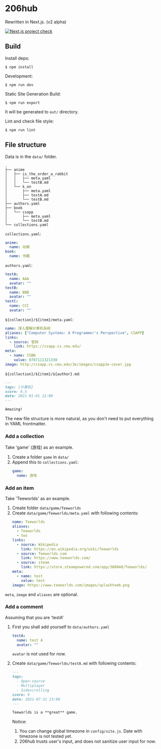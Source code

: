 # 206hub

Rewritten in Next.js. (v2 alpha)

[![Next.js project check](https://github.com/ustclug-dev/206hub/actions/workflows/check.yml/badge.svg?branch=nextjs-ng)](https://github.com/ustclug-dev/206hub/actions/workflows/check.yml)

## Build

Install deps:

```
$ npm install
```

Development:

```
$ npm run dev
```

Static Site Generation Build:

```
$ npm run export
```

It will be generated to `out/` directory.

Lint and check file style:

```
$ npm run lint
```

## File structure

Data is in the `data/` folder.

```
.
├── anime
│   ├── is_the_order_a_rabbit
│   │   ├── meta.yaml
│   │   └── testB.md
│   └── k_on
│       ├── meta.yaml
│       ├── testA.md
│       └── testB.md
├── authors.yaml
├── book
│   └── csapp
│       ├── meta.yaml
│       └── testB.md
└── collections.yaml
```

`collections.yaml`:

```yaml
anime:
  name: 动画
book:
  name: 书籍
```

`authors.yaml`:

```yaml
testA:
  name: AAA
  avatar: ""
testB:
  name: BBB
  avatar: ""
testC:
  name: CCC
  avatar: ""
```

`${collection}/${item}/meta.yaml`:

```yaml
name: 深入理解计算机系统
aliases: ["Computer Systems: A Programmer's Perspective", CSAPP]
links:
  - source: 官网
    link: https://csapp.cs.cmu.edu/
meta:
  - name: ISBN
    value: 9787111321330
image: http://csapp.cs.cmu.edu/3e/images/csapp3e-cover.jpg
```

`${collection}/${item}/${author}.md`:

```markdown
---
tags: [计算机]
score: 9.5
date: 2021-01-01 12:00
---

Amazing!
```

The new file structure is more natural, as you don't need to put everything in YAML frontmatter.

### Add a collection

Take 'game' (游戏) as an example.

1. Create a folder `game` in `data/`
2. Append this to `collections.yaml`:
   ```yaml
   game:
     name: 游戏
   ```

### Add an item

Take 'Teeworlds' as an example.

1. Create folder `data/game/Teeworlds`
2. Create `data/game/Teeworlds/meta.yaml` with following contents:
   ```yaml
   name: Teeworlds
   aliases:
     - Teeworlds
     - tws
   links:
     - source: Wikipedia
       link: https://en.wikipedia.org/wiki/Teeworlds
     - source: Teeworlds.com
       link: https://www.teeworlds.com/
     - source: steam
       link: https://store.steampowered.com/app/380840/Teeworlds/
   meta:
     - name: test
       value: test
   image: https://www.teeworlds.com/images/splashtee6.png
   ```

`meta`, `image` and `aliases` are optional.

### Add a comment

Assuming that you are 'testA'

1. First you shall add yourself to `data/authors.yaml`

   ```yaml
   testA:
     name: test A
     avatar: ""
   ```

   `avatar` is not used for now.

2. Create `data/game/Teeworlds/testA.md` with following contents:

   ```markdown
   ---
   tags:
     - Open-source
     - Multiplayer
     - Sidescrolling
   score: 9
   date: 2021-07-31 13:00
   ---

   Teeworlds is a **great** game.
   ```

   Notice: 
   
   1. You can change global timezone in `config/site.js`. Date with timezone is not tested yet.
   2. 206hub trusts user's input, and does not sanitize user input for now.
